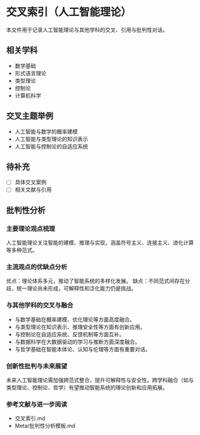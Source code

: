 # 交叉索引（人工智能理论）

本文件用于记录人工智能理论与其他学科的交叉、引用与批判性对话。

## 相关学科

- 数学基础
- 形式语言理论
- 类型理论
- 控制论
- 计算机科学

## 交叉主题举例

- 人工智能与数学的概率建模
- 人工智能与类型理论的知识表示
- 人工智能与控制论的自适应系统

## 待补充

- [ ] 具体交叉案例
- [ ] 相关文献与引用

## 批判性分析

### 主要理论观点梳理
人工智能理论关注智能的建模、推理与实现，涵盖符号主义、连接主义、进化计算等多种范式。

### 主流观点的优缺点分析
优点：理论体系多元，推动了智能系统的多样化发展。
缺点：不同范式间存在分歧，统一理论尚未形成，可解释性和泛化能力仍是挑战。

### 与其他学科的交叉与融合
- 与数学基础在概率建模、优化理论等方面高度融合。
- 与类型理论在知识表示、推理安全性等方面有创新应用。
- 与控制论在自适应系统、反馈机制等方面互补。
- 与数据科学在大数据驱动的学习与推断方面深度融合。
- 与哲学基础在智能本体论、认知与伦理等方面有重要对话。

### 创新性批判与未来展望
未来人工智能理论需加强跨范式整合，提升可解释性与安全性。跨学科融合（如与类型理论、控制论、哲学）有望推动智能系统的理论创新和应用拓展。

### 参考文献与进一步阅读
- 交叉索引.md
- Meta/批判性分析模板.md
